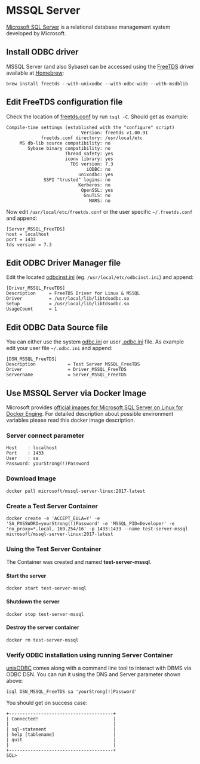# MSSQL Server
[Microsoft SQL Server](https://www.microsoft.com/en-us/sql-server/sql-server-2017) is a relational database management system developed by Microsoft.

## Install ODBC driver 
MSSQL Server (and also Sybase) can be accessed using the [FreeTDS](http://www.freetds.org/) driver available at [Homebrew](https://brew.sh/):
```
brew install freetds --with-unixodbc --with-odbc-wide --with-msdblib
```

## Edit FreeTDS configuration file
Check the location of [freetds.conf](http://www.freetds.org/userguide/freetdsconf.htm) by run `tsql -C`. Should get as example:
```
Compile-time settings (established with the "configure" script)
                            Version: freetds v1.00.91
             freetds.conf directory: /usr/local/etc
     MS db-lib source compatibility: no
        Sybase binary compatibility: no
                      Thread safety: yes
                      iconv library: yes
                        TDS version: 7.3
                              iODBC: no
                           unixodbc: yes
              SSPI "trusted" logins: no
                           Kerberos: no
                            OpenSSL: yes
                             GnuTLS: no
                               MARS: no
```

Now edit `/usr/local/etc/freetds.conf` or the user specific `~/.freetds.conf` and append:
```
[Server_MSSQL_FreeTDS]
host = localhost
port = 1433
tds version = 7.3
```

## Edit ODBC Driver Manager file
Edit the located [odbcinst.ini](https://github.com/hrabe/odbc-on-macos#locate-your-odbc-driver-and-data-source-config-files) (eg. `/usr/local/etc/odbcinst.ini`) and append:
```
[Driver_MSSQL_FreeTDS]
Description     = FreeTDS Driver for Linux & MSSQL
Driver          = /usr/local/lib/libtdsodbc.so
Setup           = /usr/local/lib/libtdsodbc.so
UsageCount      = 1
```

## Edit ODBC Data Source file
You can either use the system [odbc.ini](https://github.com/hrabe/odbc-on-macos#locate-your-odbc-driver-and-data-source-config-files) or user [.odbc.ini](https://github.com/hrabe/odbc-on-macos#locate-your-odbc-driver-and-data-source-config-files) file. As example edit your user file `~/.odbc.ini` and append:
```
[DSN_MSSQL_FreeTDS]
Description            = Test Server MSSQL_FreeTDS
Driver                 = Driver_MSSQL_FreeTDS
Servername             = Server_MSSQL_FreeTDS
```

## Use MSSQL Server via Docker Image
Microsoft provides [official images for Microsoft SQL Server on Linux for Docker Engine](https://hub.docker.com/r/microsoft/mssql-server-linux/). For detailed description about possible environment variables please read this docker image description.

### Server connect parameter
```
Host    : localhost
Port    : 1433
User    : sa
Password: yourStrong(!)Password
```

### Download Image
```
docker pull microsoft/mssql-server-linux:2017-latest
```

### Create a Test Server Container
```
docker create -e 'ACCEPT_EULA=Y' -e 'SA_PASSWORD=yourStrong(!)Password' -e 'MSSQL_PID=Developer' -e 'no_proxy=*.local, 169.254/16' -p 1433:1433 --name test-server-mssql microsoft/mssql-server-linux:2017-latest
```

### Using the Test Server Container
The Container was created and named **test-server-mssql**. 

#### Start the server
```
docker start test-server-mssql
```

#### Shutdown the server
```
docker stop test-server-mssql
```

#### Destroy the server container
```
docker rm test-server-mssql
```

### Verify ODBC installation using running Server Container
[unixODBC](http://www.unixodbc.org/) comes along with a command line tool to interact with DBMS via ODBC DSN. You can run it using the DNS and Server parameter shown above:

```
isql DSN_MSSQL_FreeTDS sa 'yourStrong(!)Password'
```

You should get on success case:
```
+---------------------------------------+
| Connected!                            |
|                                       |
| sql-statement                         |
| help [tablename]                      |
| quit                                  |
|                                       |
+---------------------------------------+
SQL>
```
